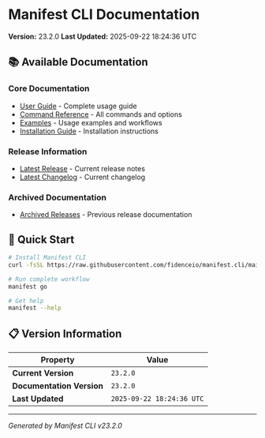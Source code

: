 # Manifest CLI Documentation

**Version:** 23.2.0
**Last Updated:** 2025-09-22 18:24:36 UTC

## 📚 Available Documentation

### Core Documentation
- [User Guide](USER_GUIDE.md) - Complete usage guide
- [Command Reference](COMMAND_REFERENCE.md) - All commands and options
- [Examples](EXAMPLES.md) - Usage examples and workflows
- [Installation Guide](INSTALLATION.md) - Installation instructions

### Release Information
- [Latest Release](RELEASE_v23.2.0.md) - Current release notes
- [Latest Changelog](CHANGELOG_v23.2.0.md) - Current changelog

### Archived Documentation
- [Archived Releases](zArchive/) - Previous release documentation

## 🚀 Quick Start

```bash
# Install Manifest CLI
curl -fsSL https://raw.githubusercontent.com/fidenceio/manifest.cli/main/install-cli.sh | bash

# Run complete workflow
manifest go

# Get help
manifest --help
```

## 📋 Version Information

| Property | Value |
|----------|-------|
| **Current Version** | `23.2.0` |
| **Documentation Version** | `23.2.0` |
| **Last Updated** | `2025-09-22 18:24:36 UTC` |

---
*Generated by Manifest CLI v23.2.0*
